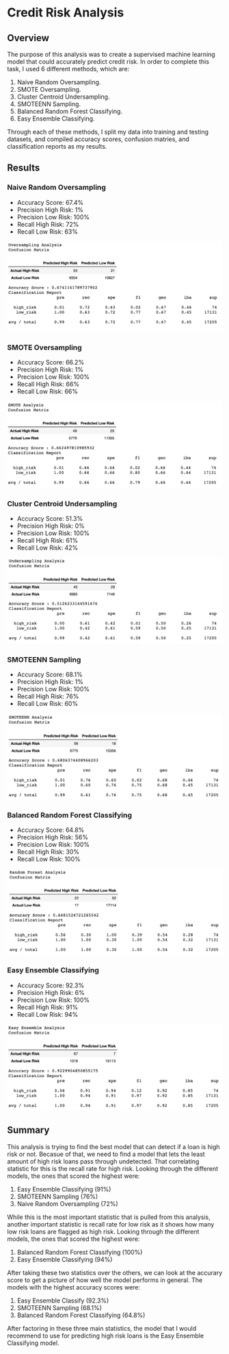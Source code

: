 # Credit Risk Analysis

## Overview

The purpose of this analysis was to create a supervised machine learning model that could accurately predict credit risk. In order to complete this task, I used 6 different methods, which are:

1. Naive Random Oversampling.
2. SMOTE Oversampling.
3. Cluster Centroid Undersampling.
4. SMOTEENN Sampling.
5. Balanced Random Forest Classifying.
6. Easy Ensemble Classifying.

Through each of these methods, I split my data into training and testing datasets, and compiled accuracy scores, confusion matries, and classification reports as my results.

## Results

### Naive Random Oversampling

* Accuracy Score: 67.4%
* Precision High Risk: 1%
* Precision Low Risk: 100%
* Recall High Risk: 72%
* Recall Low Risk: 63%

![oversampling](/visualizations/oversampling.png)

### SMOTE Oversampling

* Accuracy Score: 66.2%
* Precision High Risk: 1%
* Precision Low Risk: 100%
* Recall High Risk: 66%
* Recall Low Risk: 66%

![SMOTE](/visualizations/SMOTE.png)

### Cluster Centroid Undersampling

* Accuracy Score: 51.3%
* Precision High Risk: 0%
* Precision Low Risk: 100%
* Recall High Risk: 61%
* Recall Low Risk: 42%

![undersampling](/visualizations/undersampling.png)

### SMOTEENN Sampling

* Accuracy Score: 68.1%
* Precision High Risk: 1%
* Precision Low Risk: 100%
* Recall High Risk: 76%
* Recall Low Risk: 60%

![SMOTEENN](/visualizations/SMOTEENN.png)

### Balanced Random Forest Classifying

* Accuracy Score: 64.8%
* Precision High Risk: 56%
* Precision Low Risk: 100%
* Recall High Risk: 30%
* Recall Low Risk: 100%

![random_forest](visualizations/random_forest.png)

### Easy Ensemble Classifying

* Accuracy Score: 92.3%
* Precision High Risk: 6%
* Precision Low Risk: 100%
* Recall High Risk: 91%
* Recall Low Risk: 94%

![easy_ensemble](/visualizations/easy_ensemble.png)

## Summary

This analysis is trying to find the best model that can detect if a loan is high risk or not. Becasue of that, we need to find a model that lets the least amount of high risk loans pass through undetected. That correlating statistic for this is the recall rate for high risk. Looking through the different models, the ones that scored the highest were:

1. Easy Ensemble Classifying (91%)
2. SMOTEENN Sampling (76%)
3. Naive Random Oversampling (72%)

While this is the most important statistic that is pulled from this analysis, another important statistic is recall rate for low risk as it shows how many low risk loans are flagged as high risk. Looking through the different models, the ones that scored the highest were:

1. Balanced Random Forest Classifying (100%)
2. Easy Ensemble Classifying (94%)

After taking these two statistics over the others, we can look at the accurary score to get a picture of how well the model performs in general. The models with the highest accuracy scores were:

1. Easy Ensemble Classify (92.3%)
2. SMOTEENN Sampling (68.1%)
3. Balanced Random Forest Classifying (64.8%)

After factoring in these three main statistics, the model that I would recommend to use for predicting high risk loans is the Easy Ensemble Classifying model.
